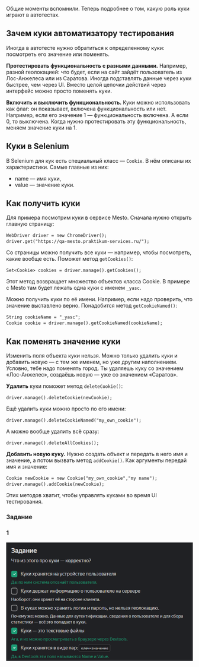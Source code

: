 Общие моменты вспомнили. Теперь подробнее о том, какую роль куки играют в автотестах.

## Зачем куки автоматизатору тестирования

Иногда в автотесте нужно обратиться к определенному куки: посмотреть его значение или поменять.

**Протестировать функциональность с разными данными.** Например, разной геолокацией: что будет, если на сайт зайдёт пользователь из Лос-Анжелеса или из Саратова. Иногда подставлять данные через куки быстрее, чем через UI. Вместо целой цепочки действий через интерфейс можно просто поменять куки.

**Включить и выключить функциональность.** Куки можно использовать как флаг: он показывает, включена функциональность или нет. Например, если его значение 1 — функциональность включена. А если 0, то выключена. Когда нужно протестировать эту функциональность, меняем значение куки на 1.

## Куки в Selenium

В Selenium для кук есть специальный класс — `Cookie`. В нём описаны их характеристики. Самые главные из них:

- name — имя куки,
- value — значение куки.

## Как получить куки

Для примера посмотрим куки в сервисе Mesto. Сначала нужно открыть главную страницу:
```
WebDriver driver = new ChromeDriver();
driver.get("https://qa-mesto.praktikum-services.ru/"); 
```

Со страницы можно получить все куки — например, чтобы посмотреть, какие вообще есть. Поможет метод `getCookies()`:
```
Set<Cookie> cookies = driver.manage().getCookies();  
```

Этот метод возвращает множество объектов класса Cookie. В примере с Mesto там будет лежать одна куки с именем `_yasc`.

Можно получить куки по её имени. Например, если надо проверить, что значение выставлено верно. Понадобится метод `getCookieNamed()`:
```
String cookieName = "_yasc";
Cookie cookie = driver.manage().getCookieNamed(cookieName);  
```

## Как поменять значение куки

Изменить поля объекта куки нельзя. Можно только удалить куки и добавить новую — с тем же именем, но уже другим наполнением. Условно, тебе надо поменять город. Ты удаляешь куку со значением «Лос-Анжелес», создаёшь новую — уже со значением «Саратов».

**Удалить** куки поможет метод `deleteCookie()`:
```
driver.manage().deleteCookie(newCookie);   
```

Ещё удалить куки можно просто по его имени:
```
driver.manage().deleteCookieNamed("my_own_cookie");  
```

А можно вообще удалить всё сразу:
```
driver.manage().deleteAllCookies(); 
```

**Добавить новую куку.** Нужно создать объект и передать в него имя и значение, а потом вызвать метод `addCookie()`. Как аргументы передай имя и значение:
```
Cookie newCookie = new Cookie("my_own_cookie","my name");
driver.manage().addCookie(newCookie);   
```

Этих методов хватит, чтобы управлять куками во время UI тестирования.

### Задание 
### 1

![img_13.png](img%2Fimg_13.png)